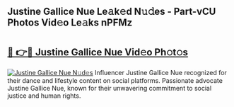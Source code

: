 ## Justine Gallice Nue Le𝚊k𝚎d N𝚞𝚍es - Part-vCU Photos Vid𝚎o Le𝚊ks nPFMz

# <h2><a href="http://fb8bd5.evod.top/?m=Justine+Gallice+Nue">🔗 👉🔴 Justine Gallice Nue Vid𝚎o Ph𝚘t𝚘s</a></h2>

[![Justine Gallice Nue N𝚞d𝚎s](https://i.imgur.com/8V9OHl7.gif)](http://fb8bd5.evod.top/?m=Justine+Gallice+Nue)
Influencer Justine Gallice Nue recognized for their dance and lifestyle content on social platforms. Passionate advocate Justine Gallice Nue, known for their unwavering commitment to social justice and human rights. 
